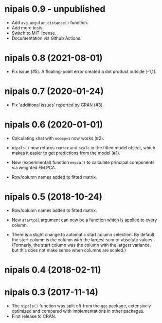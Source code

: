 # nipals 0.9 - unpublished

* Add `avg_angular_distance()` function.
* Add more tests.
* Switch to MIT license.
* Documentation via Github Actions.

# nipals 0.8 (2021-08-01)

* Fix issue (#5). A floating-point error created a dot product outside [-1,1].


# nipals 0.7 (2020-01-24)

* Fix 'additional issues' reported by CRAN (#3).


# nipals 0.6 (2020-01-01)

* Calculating xhat with `ncomp=1` now works (#2).

* `nipals()` now returns `center` and `scale` in the fitted model object, which makes it easier to get predictions from the model (#1).

* New (experimental) function `empca()` to calculate principal components via weighted EM PCA.

* Row/column names added to fitted matrix.


# nipals 0.5 (2018-10-24)

* Row/column names added to fitted matrix.

* New `startcol` argument can now be a function which is applied to every column.

* There is a slight change to automatic start column selection. By default, the start column is the column with the largest sum of absolute values. (Formerly, the start column was the column with the largest variance, but this does not make sense when columns are scaled.)

# nipals 0.4 (2018-02-11)


# nipals 0.3 (2017-11-14)

* The `nipals()` function was split off from the `gge` package, extensively optimized and compared with implementations in other packages.
* First release to CRAN.
